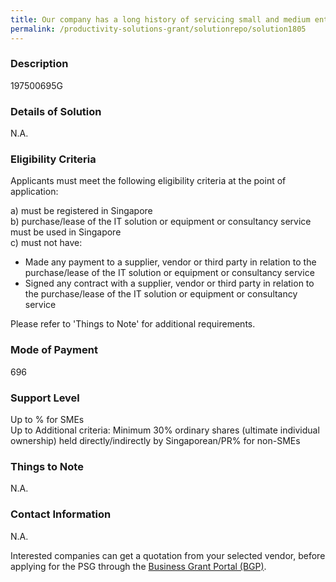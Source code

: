 ```yaml
---
title: Our company has a long history of servicing small and medium enterprises. Two of the main challenges constantly faced when working with SMEs are limited resources in financial and manpower.    Proposal on changes to accounting processes and accounting solutions are usually met with reluctance due to capital expenditures and manpower to adapt to these new solutions.    Xero  is Cloud based and beautifully addresses challenging times where working from home or anywhere is the new norm.
permalink: /productivity-solutions-grant/solutionrepo/solution1805
---
```


### Description

197500695G

### Details of Solution

N.A.

### Eligibility Criteria

Applicants must meet the following eligibility criteria at the point of application:

a) must be registered in Singapore <br>
b) purchase/lease of the IT solution or equipment or consultancy service must be used in Singapore <br>
c) must not have:
- Made any payment to a supplier, vendor or third party in relation to the purchase/lease of the IT solution or equipment or consultancy service
- Signed any contract with a supplier, vendor or third party in relation to the purchase/lease of the IT solution or equipment or consultancy service

Please refer to 'Things to Note' for additional requirements.

### Mode of Payment
696

### Support Level
Up to % for SMEs <br>
Up to Additional criteria: 
Minimum 30% ordinary shares (ultimate individual ownership) held directly/indirectly by Singaporean/PR% for non-SMEs

### Things to Note
N.A.

### Contact Information
N.A.

Interested companies can get a quotation from your selected vendor, before applying for the PSG through the <a target='_blank' rel='noopener' href='https://www.businessgrants.gov.sg/'>Business Grant Portal (BGP)</a>.
